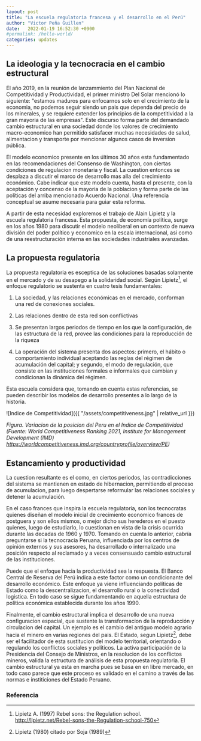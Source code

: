```yaml
---
layout: post
title: "La escuela regulatoria francesa y el desarrollo en el Perú"
author: "Victor Peña Guillen"
date:   2022-01-19 16:52:30 +0900
#permalink: /hello-world/
categories: updates
---
```


## La ideologia y la tecnocracia en el cambio estructural

El año 2019, en la reunión de lanzammiento del Plan Nacional de Competitividad y Productividad, el primer ministro Del Solar mencionó lo siguiente: "estamos maduros para enfocarnos solo en el crecimiento de la economia, no podemos seguir siendo un pais que dependa del precio de los minerales, y se requiere extender los principios de la competitividad a la gran mayoria de las empresas".
Este discurso forma parte del demandado cambio estructural en una sociedad donde los valores de crecimiento macro-economico han permitido satisfacer muchas necesidades de salud, alimentacion y transporte por mencionar algunos casos de inversion pública.

El modelo economico presente en los últimos 30 años esta fundamentado en las recomendaciones del Consenso de Washington, con ciertas condiciones de regulacion monetaria y fiscal. La cuestion entonces se desplaza a discutir el marco de desarrollo mas alla del crecimiento económico. Cabe indicar que este modelo cuenta, hasta el presente, con la aceptación y concenso de la mayoria de la poblacion y forma parte de las políticas del arriba mencionado Acuerdo Nacional. Una referencia conceptual se asume necesaria para guiar esta reforma.

A partir de esta necesidad exploremos el trabajo de Alain Lipietz y la escuela regulatoria francesa. Esta propuesta, de economía política, surge en los años 1980 para discutir el modelo neoliberal en un contexto de nueva división del poder político y economico en la escala internacional, asi como de una reestructuración interna en las sociedades industriales avanzadas.

## La propuesta regulatoria

La propuesta regulatoria es esceptica de las soluciones basadas solamente en el mercado y de su desapego a la solidaridad social. Según Lipietz[^1], el enfoque regulatorio se sustenta en cuatro tesis fundamentales:

 1. La sociedad, y las relaciones económicas en el mercado, conforman una red de conexiones sociales.

 2. Las relaciones dentro de esta red son conflictivas

 3. Se presentan largos periodos de tiempo en los que la configuración, de las estructura de la red, provee las condiciones para la reproducción de la riqueza

 4. La operación del sistema presenta dos aspectos: primero, el hábito o comportamiento individual aceptando las reglas del régimen de acumulación del capital; y segundo, el modo de regulación, que consiste en las instituciones formales e informales que cambian y condicionan la dinámica del régimen.

Esta escuela considera que, tomando en cuenta estas referencias, se pueden describir los modelos de desarrollo presentes a lo largo de la historia.

![Indice de Competitividad]({{ "/assets/competitiveness.jpg" | relative_url }})

*Figura. Variacion de la posicion del Peru en el Indice de Competitividad (Fuente: World Competitiveness Ranking 2021, Institute for Management Development (IMD) <https://worldcompetitiveness.imd.org/countryprofile/overview/PE>)*

## Estancamiento y productividad

La cuestion resultante es el como, en ciertos periodos, las contradicciones del sistema se mantienen en estado de hibernacion, permitiendo el proceso de acumulacion, para luego despertarse reformular las relaciones sociales y detener la acumulación.

En el caso frances que inspira la escuela regulatoria, son los tecnocratas quienes diseñan el modelo inicial de crecimiento economico frances de postguera y son ellos mismos, o mejor dicho sus herederos en el puesto quienes, luego de estudiarlo, lo cuestionan en vista de la crisis ocurrida durante las decadas de 1960 y 1970. Tomando en cuenta lo anterior, cabría preguntarse si la tecnocracia Peruana, influenciada por los centros de opinión externos y sus asesores, ha desarrollado o internalizado una posición respecto al reclamado y a veces consensuado cambio estructural de las instituciones.

Puede que el enfoque hacia la productividad sea la respuesta. El Banco Central de Reserva del Perú indica a este factor como un condicionante del desarrollo económico. Este enfoque ya viene influenciando políticas de Estado como la descentralizacion, el desarrollo rural o la conectividad logistica. En todo caso se sigue fundamentando en aquella estructura de política económica establecida durante los años 1990.

Finalmente, el cambio estructural implica el desarrollo de una nueva configuracion espacial, que sustente la transformacion de la reproducción y circulacion del capital. Un ejemplo es el cambio del antiguo modelo agrario hacia el minero en varias regiones del pais. El Estado, segun Lipietz[^2], debe ser el facilitador de esta sustitucion del modelo territorial, orientando o regulando los conflictos sociales y políticos. La activa participación de la Presidencia del Consejo de Ministros, en la resolucion de los conflictos mineros, valida la estructura de análisis de esta propuesta regulatoria. El cambio estructural ya esta en marcha pues se basa en en libre mercado, en todo caso parece que este proceso es validado en el camino a través de las normas e institiciones del Estado Peruano.

### Referencia

[^1]: Lipietz A. (1997) Rebel sons: the Regulation school. <http://lipietz.net/Rebel-sons-the-Regulation-school-750>

[^2]: Lipietz (1980) citado por Soja (1989)
